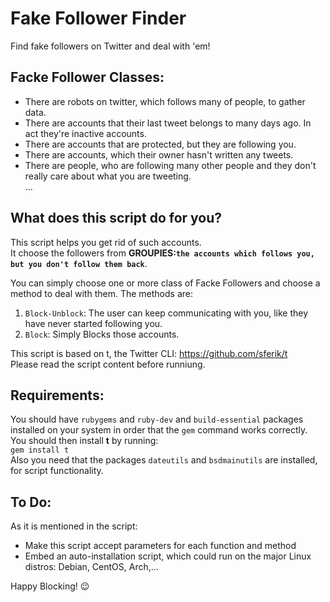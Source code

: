 # Fake Follower Finder
Find fake followers on Twitter and deal with 'em!

## Facke Follower Classes:
- There are robots on twitter, which follows many of people, to gather data.
- There are accounts that their last tweet belongs to many days ago. In act they're inactive accounts.
- There are accounts that are protected, but they are following you.
- There are accounts, which their owner hasn't written any tweets.
- There are people, who are following many other people and they don't really care about what you are tweeting.<br/>
...
## What does this script do for you?
This script helps you get rid of such accounts.<br/>
It choose the followers from <b>GROUPIES:`the accounts which follows you, but you don't follow them back`</b>.

You can simply choose one or more class of Facke Followers and choose a method to deal with them.
The methods are:
1. `Block-Unblock`: The user can keep communicating with you, like they have never started following you.
2. `Block`: Simply Blocks those accounts.

This script is based on t, the Twitter CLI: https://github.com/sferik/t <br/>
Please read the script content before runniung.<br/>

## Requirements:
You should have `rubygems` and `ruby-dev` and `build-essential` packages installed on your system in order that the `gem` command works correctly.<br/> You should then install <b>t</b> by running:<br/>
<code>gem install t</code><br/>
Also you need that the packages `dateutils` and `bsdmainutils` are installed, for script functionality.

## To Do:
As it is mentioned in the script:
- Make this script accept parameters for each function and method
- Embed an auto-installation script, which could run on the major Linux distros: Debian, CentOS, Arch,...


Happy Blocking! 😉
